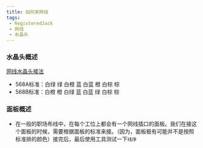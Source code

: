 ```yaml
---
title: 如何夹网线
tags:
 - RegisteredJack 
 - 网线
 - 水晶头
---
```


### 水晶头概述
[网线水晶头接法](https://baike.baidu.com/item/%E7%BD%91%E7%BA%BF%E6%B0%B4%E6%99%B6%E5%A4%B4%E6%8E%A5%E6%B3%95/7348966?fr=aladdin)

- 568A标准：白绿 绿 白橙 蓝 白蓝 橙 白棕 棕
- 568B标准：白橙 橙 白绿 蓝 白蓝 绿 白棕 棕

### 面板概述
- 在一般的职场布线中，在每个工位上都会有一个网线插口的面板。我们在接这个面板的时候，需要根据面板的标准来接。（因为，面板极有可能并不是按照标准排的颜色）接完后，最后使用工具测试一下`线序`





